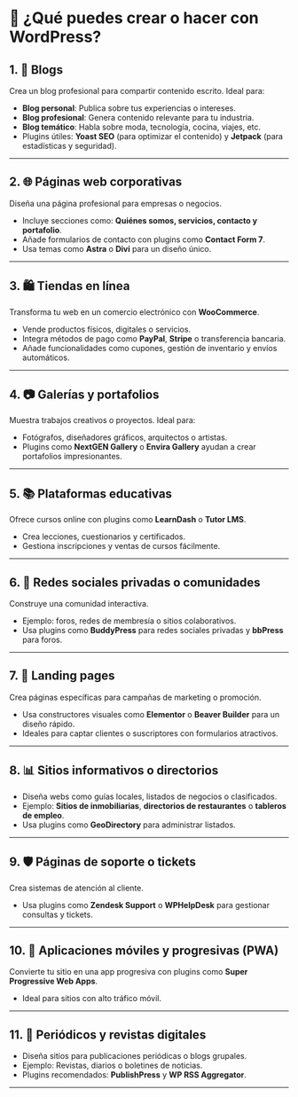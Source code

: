 
# 🌟 ¿Qué puedes crear o hacer con WordPress?

## 1. **📝 Blogs**  
Crea un blog profesional para compartir contenido escrito. Ideal para:  
- **Blog personal**: Publica sobre tus experiencias o intereses.  
- **Blog profesional**: Genera contenido relevante para tu industria.  
- **Blog temático**: Habla sobre moda, tecnología, cocina, viajes, etc.  
- Plugins útiles: **Yoast SEO** (para optimizar el contenido) y **Jetpack** (para estadísticas y seguridad).  

---

## 2. **🌐 Páginas web corporativas**  
Diseña una página profesional para empresas o negocios.  
- Incluye secciones como: **Quiénes somos, servicios, contacto y portafolio**.  
- Añade formularios de contacto con plugins como **Contact Form 7**.  
- Usa temas como **Astra** o **Divi** para un diseño único.  

---

## 3. **🛍️ Tiendas en línea**  
Transforma tu web en un comercio electrónico con **WooCommerce**.  
- Vende productos físicos, digitales o servicios.  
- Integra métodos de pago como **PayPal**, **Stripe** o transferencia bancaria.  
- Añade funcionalidades como cupones, gestión de inventario y envíos automáticos.  

---

## 4. **📷 Galerías y portafolios**  
Muestra trabajos creativos o proyectos. Ideal para:  
- Fotógrafos, diseñadores gráficos, arquitectos o artistas.  
- Plugins como **NextGEN Gallery** o **Envira Gallery** ayudan a crear portafolios impresionantes.  

---

## 5. **📚 Plataformas educativas**  
Ofrece cursos online con plugins como **LearnDash** o **Tutor LMS**.  
- Crea lecciones, cuestionarios y certificados.  
- Gestiona inscripciones y ventas de cursos fácilmente.  

---

## 6. **👥 Redes sociales privadas o comunidades**  
Construye una comunidad interactiva.  
- Ejemplo: foros, redes de membresía o sitios colaborativos.  
- Usa plugins como **BuddyPress** para redes sociales privadas y **bbPress** para foros.  

---

## 7. **🎨 Landing pages**  
Crea páginas específicas para campañas de marketing o promoción.  
- Usa constructores visuales como **Elementor** o **Beaver Builder** para un diseño rápido.  
- Ideales para captar clientes o suscriptores con formularios atractivos.  

---

## 8. **📊 Sitios informativos o directorios**  
- Diseña webs como guías locales, listados de negocios o clasificados.  
- Ejemplo: **Sitios de inmobiliarias**, **directorios de restaurantes** o **tableros de empleo**.  
- Usa plugins como **GeoDirectory** para administrar listados.  

---

## 9. **🛡️ Páginas de soporte o tickets**  
Crea sistemas de atención al cliente.  
- Usa plugins como **Zendesk Support** o **WPHelpDesk** para gestionar consultas y tickets.  

---

## 10. **📱 Aplicaciones móviles y progresivas (PWA)**  
Convierte tu sitio en una app progresiva con plugins como **Super Progressive Web Apps**.  
- Ideal para sitios con alto tráfico móvil.  

---

## 11. **📰 Periódicos y revistas digitales**  
- Diseña sitios para publicaciones periódicas o blogs grupales.  
- Ejemplo: Revistas, diarios o boletines de noticias.  
- Plugins recomendados: **PublishPress** y **WP RSS Aggregator**.  

---